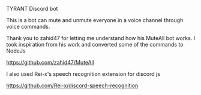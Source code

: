 TYRANT Discord bot

This is a bot can mute and unmute everyone in a voice channel through voice commands.

Thank you to zahid47 for letting me understand how his MuteAll bot works. I took inspiration from his work and converted some of the commands to NodeJs

https://github.com/zahid47/MuteAll


I also used Rei-x's speech recognition extension for discord js

https://github.com/Rei-x/discord-speech-recognition